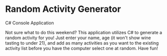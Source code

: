 # Random Activity Generator

C# Console Application

Not sure what to do this weekend? This application utilizes C# to generate a random activity for you! 
Just enter your name, age (it won't show wine tasting to under 21), and add as many activities as you want 
to the existing activity list before you have the computer select one at random. Have fun!
